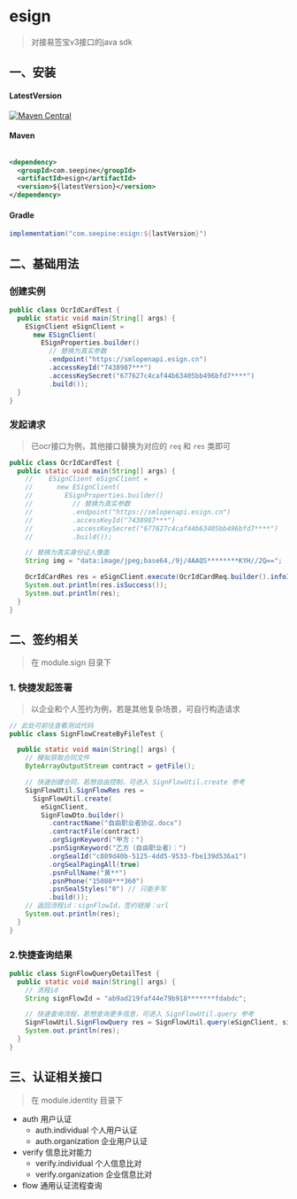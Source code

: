 # esign

> 对接易签宝v3接口的java sdk

## 一、安装

#### LatestVersion

[![Maven Central](https://img.shields.io/maven-central/v/com.seepine/esign.svg)](https://search.maven.org/search?q=g:com.seepine%20a:esign)

#### Maven

```xml

<dependency>
  <groupId>com.seepine</groupId>
  <artifactId>esign</artifactId>
  <version>${latestVersion}</version>
</dependency>
```

#### Gradle

```gradle
implementation("com.seepine:esign:${lastVersion}")
```

## 二、基础用法

### 创建实例

```java
public class OcrIdCardTest {
  public static void main(String[] args) {
    ESignClient eSignClient =
      new ESignClient(
        ESignProperties.builder()
          // 替换为真实参数
          .endpoint("https://smlopenapi.esign.cn")
          .accessKeyId("7438987***")
          .accessKeySecret("677627c4caf44b63405bb496bfd7****")
          .build());
  }
}

```

### 发起请求

> 已ocr接口为例，其他接口替换为对应的 `req` 和 `res` 类即可

```java
public class OcrIdCardTest {
  public static void main(String[] args) {
    //    ESignClient eSignClient =
    //      new ESignClient(
    //        ESignProperties.builder()
    //          // 替换为真实参数
    //          .endpoint("https://smlopenapi.esign.cn")
    //          .accessKeyId("7438987***")
    //          .accessKeySecret("677627c4caf44b63405bb496bfd7****")
    //          .build());

    // 替换为真实身份证人像面
    String img = "data:image/jpeg;base64,/9j/4AAQS********KYH//2Q==";

    OcrIdCardRes res = eSignClient.execute(OcrIdCardReq.builder().infoImg(img).build());
    System.out.println(res.isSuccess());
    System.out.println(res);
  }
}

```

## 二、签约相关

> 在 module.sign 目录下

### 1. 快捷发起签署

> 以企业和个人签约为例，若是其他复杂场景，可自行构造请求

```java
// 此处可前往查看测试代码
public class SignFlowCreateByFileTest {

  public static void main(String[] args) {
    // 模拟获取合同文件
    ByteArrayOutputStream contract = getFile();

    // 快速创建合同，若想自由控制，可进入 SignFlowUtil.create 参考
    SignFlowUtil.SignFlowRes res =
      SignFlowUtil.create(
        eSignClient,
        SignFlowDto.builder()
          .contractName("自由职业者协议.docx")
          .contractFile(contract)
          .orgSignKeyword("甲方：")
          .psnSignKeyword("乙方（自由职业者）：")
          .orgSealId("c889d40b-5125-4dd5-9533-fbe139d536a1")
          .orgSealPagingAll(true)
          .psnFullName("黄**")
          .psnPhone("15080***360")
          .psnSealStyles("0") // 只能手写
          .build());
    // 返回流程id：signFlowId，签约链接：url
    System.out.println(res);
  }
}

```

### 2.快捷查询结果

```java
public class SignFlowQueryDetailTest {
  public static void main(String[] args) {
    // 流程id
    String signFlowId = "ab9ad219faf44e79b918*******fdabdc";

    // 快速查询流程，若想查询更多信息，可进入 SignFlowUtil.query 参考
    SignFlowUtil.SignFlowQuery res = SignFlowUtil.query(eSignClient, signFlowId);
    System.out.println(res);
  }
}

```


## 三、认证相关接口

> 在 module.identity 目录下

- auth 用户认证
  - auth.individual 个人用户认证
  - auth.organization 企业用户认证
- verify 信息比对能力
  - verify.individual 个人信息比对
  - verify.organization 企业信息比对
- flow 通用认证流程查询
